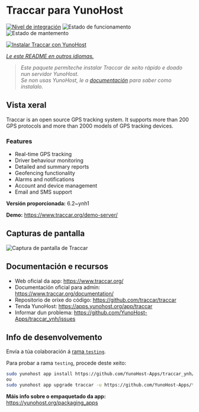 <!--
NOTA: Este README foi creado automáticamente por <https://github.com/YunoHost/apps/tree/master/tools/readme_generator>
NON debe editarse manualmente.
-->

# Traccar para YunoHost

[![Nivel de integración](https://dash.yunohost.org/integration/traccar.svg)](https://dash.yunohost.org/appci/app/traccar) ![Estado de funcionamento](https://ci-apps.yunohost.org/ci/badges/traccar.status.svg) ![Estado de mantemento](https://ci-apps.yunohost.org/ci/badges/traccar.maintain.svg)

[![Instalar Traccar con YunoHost](https://install-app.yunohost.org/install-with-yunohost.svg)](https://install-app.yunohost.org/?app=traccar)

*[Le este README en outros idiomas.](./ALL_README.md)*

> *Este paquete permíteche instalar Traccar de xeito rápido e doado nun servidor YunoHost.*  
> *Se non usas YunoHost, le a [documentación](https://yunohost.org/install) para saber como instalalo.*

## Vista xeral

Traccar is an open source GPS tracking system. It supports more than 200 GPS protocols and more than 2000 models of GPS tracking devices.

### Features

- Real-time GPS tracking
- Driver behaviour monitoring
- Detailed and summary reports
- Geofencing functionality
- Alarms and notifications
- Account and device management
- Email and SMS support


**Versión proporcionada:** 6.2~ynh1

**Demo:** <https://www.traccar.org/demo-server/>

## Capturas de pantalla

![Captura de pantalla de Traccar](./doc/screenshots/screenshot.png)

## Documentación e recursos

- Web oficial da app: <https://www.traccar.org/>
- Documentación oficial para admin: <https://www.traccar.org/documentation/>
- Repositorio de orixe do código: <https://github.com/traccar/traccar>
- Tenda YunoHost: <https://apps.yunohost.org/app/traccar>
- Informar dun problema: <https://github.com/YunoHost-Apps/traccar_ynh/issues>

## Info de desenvolvemento

Envía a túa colaboración á [rama `testing`](https://github.com/YunoHost-Apps/traccar_ynh/tree/testing).

Para probar a rama `testing`, procede deste xeito:

```bash
sudo yunohost app install https://github.com/YunoHost-Apps/traccar_ynh/tree/testing --debug
ou
sudo yunohost app upgrade traccar -u https://github.com/YunoHost-Apps/traccar_ynh/tree/testing --debug
```

**Máis info sobre o empaquetado da app:** <https://yunohost.org/packaging_apps>
